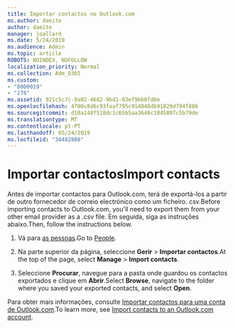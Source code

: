 ```yaml
---
title: Importar contactos no Outlook.com
ms.author: daeite
author: daeite
manager: joallard
ms.date: 5/24/2019
ms.audience: Admin
ms.topic: article
ROBOTS: NOINDEX, NOFOLLOW
localization_priority: Normal
ms.collection: Adm_O365
ms.custom:
- "8000019"
- "278"
ms.assetid: 921c5c7c-9a02-4682-9bd1-03ef9bb0fd6e
ms.openlocfilehash: 4700c8d6c93faaf795c914848db91829d794f886
ms.sourcegitcommit: d10a148f518dc1c65b5aa3646c1045807c5b79de
ms.translationtype: MT
ms.contentlocale: pt-PT
ms.lasthandoff: 05/24/2019
ms.locfileid: "34482808"
---
```

# <a name="import-contacts"></a><span data-ttu-id="fc2e3-102">Importar contactos</span><span class="sxs-lookup"><span data-stu-id="fc2e3-102">Import contacts</span></span>

<span data-ttu-id="fc2e3-103">Antes de importar contactos para Outlook.com, terá de exportá-los a partir de outro fornecedor de correio electrónico como um ficheiro. csv.</span><span class="sxs-lookup"><span data-stu-id="fc2e3-103">Before importing contacts to Outlook.com, you'll need to export them from your other email provider as a .csv file.</span></span> <span data-ttu-id="fc2e3-104">Em seguida, siga as instruções abaixo.</span><span class="sxs-lookup"><span data-stu-id="fc2e3-104">Then, follow the instructions below.</span></span>
  
1. <span data-ttu-id="fc2e3-105">Vá para [as pessoas](https://outlook.live.com/people/).</span><span class="sxs-lookup"><span data-stu-id="fc2e3-105">Go to [People](https://outlook.live.com/people/).</span></span>

2. <span data-ttu-id="fc2e3-106">Na parte superior da página, seleccione **Gerir** \> **Importar contactos**.</span><span class="sxs-lookup"><span data-stu-id="fc2e3-106">At the top of the page, select **Manage** \> **Import contacts**.</span></span>

3. <span data-ttu-id="fc2e3-107">Seleccione **Procurar**, navegue para a pasta onde guardou os contactos exportados e clique em **Abrir**.</span><span class="sxs-lookup"><span data-stu-id="fc2e3-107">Select **Browse**, navigate to the folder where you saved your exported contacts, and select **Open**.</span></span>

<span data-ttu-id="fc2e3-108">Para obter mais informações, consulte [Importar contactos para uma conta de Outlook.com](https://go.microsoft.com/fwlink/p/?linkid=873136).</span><span class="sxs-lookup"><span data-stu-id="fc2e3-108">To learn more, see [Import contacts to an Outlook.com account](https://go.microsoft.com/fwlink/p/?linkid=873136).</span></span>